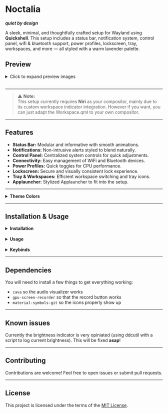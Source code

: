 # Noctalia

**_quiet by design_**

A sleek, minimal, and thoughtfully crafted setup for Wayland using **Quickshell**. This setup includes a status bar, notification system, control panel, wifi & bluetooth support, power profiles, lockscreen, tray, workspaces, and more — all styled with a warm lavender palette.

## Preview

<details>
<summary>Click to expand preview images</summary>

![Main](https://i.imgur.com/5mOIGD2.jpeg)  
</br>

![Control Panel](https://i.imgur.com/fJmCV6m.jpeg)  
</br>

![Applauncher](https://i.imgur.com/9OPV30q.jpeg)

</details>
<br>

---

> ⚠️ **Note:**  
> This setup currently requires **Niri** as your compositor, mainly due to its custom workspace indicator integration. However if you want, you can just adapt the Workspace.qml to your own compositor.

---

## Features

- **Status Bar:** Modular and informative with smooth animations.
- **Notifications:** Non-intrusive alerts styled to blend naturally.
- **Control Panel:** Centralized system controls for quick adjustments.
- **Connectivity:** Easy management of WiFi and Bluetooth devices.
- **Power Profiles:** Quick toggles for CPU performance.
- **Lockscreen:** Secure and visually consistent lock experience.
- **Tray & Workspaces:** Efficient workspace switching and tray icons.
- **Applauncher:** Stylized Applauncher to fit into the setup.

---

<details>
<summary><strong>Theme Colors</strong></summary>

| Color Role | Color | Description |
| -------------------- | ----------- | -------------------------- |
| Background Primary | `#0C0D11` | Deep indigo-black |
| Background Secondary | `#151720` | Slightly lifted dark |
| Background Tertiary | `#1D202B` | Soft contrast surface |
| Surface | `#1A1C26` | Material-like base layer |
| Surface Variant | `#2A2D3A` | Lightly elevated |
| Text Primary | `#CACEE2` | Gentle off-white |
| Text Secondary | `#B7BBD0` | Muted lavender-blue |
| Text Disabled | `#6B718A` | Dimmed blue-gray |
| Accent Primary | `#A8AEFF` | Light enchanted lavender |
| Accent Secondary | `#9EA0FF` | Softer lavender hue |
| Accent Tertiary | `#8EABFF` | Warm golden glow |
| Error | `#FF6B81` | Soft rose red |
| Warning | `#FFBB66` | Candlelight amber-orange |
| Highlight | `#E3C2FF` | Bright magical lavender |
| Ripple Effect | `#F3DEFF` | Gentle soft splash |
| On Accent | `#1A1A1A` | Text on accent background |
| Outline | `#44485A` | Subtle bluish-gray line |
| Shadow | `#000000B3` | Standard soft black shadow |
| Overlay | `#11121ACC` | Deep bluish overlay |
=======
| Color Role | Color | Description |
| -------------------- | ----------- | ------------------------------- |
| Background Primary | `#0C0D11` | Deep indigo-black |
| Background Secondary | `#151720` | Slightly lifted dark |
| Background Tertiary | `#1D202B` | Soft contrast surface |
| Surface | `#1A1C26` | Material-like base layer |
| Surface Variant | `#2A2D3A` | Lightly elevated |
| Text Primary | `#CACEE2` | Gentle off-white |
| Text Secondary | `#B7BBD0` | Muted lavender-blue |
| Text Disabled | `#6B718A` | Dimmed blue-gray |
| Accent Primary | `#A8AEFF` | Light enchanted lavender |
| Accent Secondary | `#9EA0FF` | Softer lavender hue |
| Accent Tertiary | `#8EABFF` | Warm golden glow |
| Error | `#FF6B81` | Soft rose red |
| Warning | `#FFBB66` | Candlelight amber-orange |
| Highlight | `#E3C2FF` | Bright magical lavender |
| Ripple Effect | `#F3DEFF` | Gentle soft splash |
| On Accent | `#1A1A1A` | Text on accent background |
| Outline | `#44485A` | Subtle bluish-gray line |
| Shadow | `#000000B3` | Standard soft black shadow |
| Overlay | `#11121ACC` | Deep bluish overlay |

> > > > > > > ec73b950532336e25046b41a50c56d4d6d6d5ee8

</details>

---

## Installation & Usage

<details>
<summary><strong>Installation</strong></summary>

Install quickshell:

```
yay -S quickshell-git
```

or use any other way of installing quickshell-git (flake, paru etc).

_Git clone the repo:_

```
git clone https://github.com/Ly-sec/Noctalia.git
```

_Move content to ~/.config/quickshell_

```
cd Noctalia && mv * ~/.config/quickshell/
```

</details>
</br>

<details>
<summary><strong>Usage</strong></summary>

### Start quickshell:

```
qs
```

(If you want to autostart it, just add it to your niri configuration.)

### Settings:

To make the weather widget, wallpaper manager and record button work you will have to open up the settings menu in to right panel (top right button to open panel) and edit said things accordingly.

</details>

</br>
<details>
<summary><strong>Keybinds</strong></summary>

### Open Applauncher:

```
 qs ipc call globalIPC toggleLauncher
```

You can keybind it however you want in your niri setup.

</details>

---

## Dependencies

You will need to install a few things to get everything working:

- `cava` so the audio visualizer works
- `gpu-screen-recorder` so that the record button works
- `material-symbols-git` so the icons properly show up

---

## Known issues

Currently the brightness indicator is very opiniated (using ddcutil with a script to log current brightness). This will be fixed **asap**!

---

## Contributing

Contributions are welcome! Feel free to open issues or submit pull requests.

---

## License

This project is licensed under the terms of the [MIT License](./LICENSE).
